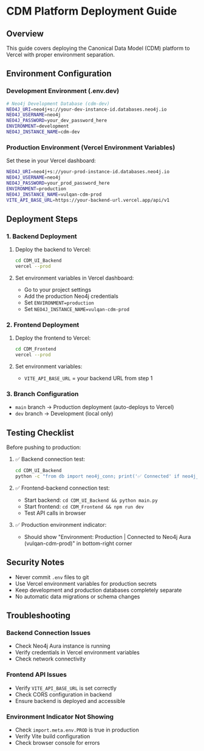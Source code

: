 # CDM Platform Deployment Guide

## Overview
This guide covers deploying the Canonical Data Model (CDM) platform to Vercel with proper environment separation.

## Environment Configuration

### Development Environment (.env.dev)
```bash
# Neo4j Development Database (cdm-dev)
NEO4J_URI=neo4j+s://your-dev-instance-id.databases.neo4j.io
NEO4J_USERNAME=neo4j
NEO4J_PASSWORD=your_dev_password_here
ENVIRONMENT=development
NEO4J_INSTANCE_NAME=cdm-dev
```

### Production Environment (Vercel Environment Variables)
Set these in your Vercel dashboard:
```bash
NEO4J_URI=neo4j+s://your-prod-instance-id.databases.neo4j.io
NEO4J_USERNAME=neo4j
NEO4J_PASSWORD=your_prod_password_here
ENVIRONMENT=production
NEO4J_INSTANCE_NAME=vulqan-cdm-prod
VITE_API_BASE_URL=https://your-backend-url.vercel.app/api/v1
```

## Deployment Steps

### 1. Backend Deployment
1. Deploy the backend to Vercel:
   ```bash
   cd CDM_UI_Backend
   vercel --prod
   ```

2. Set environment variables in Vercel dashboard:
   - Go to your project settings
   - Add the production Neo4j credentials
   - Set `ENVIRONMENT=production`
   - Set `NEO4J_INSTANCE_NAME=vulqan-cdm-prod`

### 2. Frontend Deployment
1. Deploy the frontend to Vercel:
   ```bash
   cd CDM_Frontend
   vercel --prod
   ```

2. Set environment variables:
   - `VITE_API_BASE_URL` = your backend URL from step 1

### 3. Branch Configuration
- `main` branch → Production deployment (auto-deploys to Vercel)
- `dev` branch → Development (local only)

## Testing Checklist

Before pushing to production:

1. ✅ Backend connection test:
   ```bash
   cd CDM_UI_Backend
   python -c "from db import neo4j_conn; print('✅ Connected' if neo4j_conn.connect() else '❌ Failed')"
   ```

2. ✅ Frontend-backend connection test:
   - Start backend: `cd CDM_UI_Backend && python main.py`
   - Start frontend: `cd CDM_Frontend && npm run dev`
   - Test API calls in browser

3. ✅ Production environment indicator:
   - Should show "Environment: Production | Connected to Neo4j Aura (vulqan-cdm-prod)" in bottom-right corner

## Security Notes

- Never commit `.env` files to git
- Use Vercel environment variables for production secrets
- Keep development and production databases completely separate
- No automatic data migrations or schema changes

## Troubleshooting

### Backend Connection Issues
- Check Neo4j Aura instance is running
- Verify credentials in Vercel environment variables
- Check network connectivity

### Frontend API Issues
- Verify `VITE_API_BASE_URL` is set correctly
- Check CORS configuration in backend
- Ensure backend is deployed and accessible

### Environment Indicator Not Showing
- Check `import.meta.env.PROD` is true in production
- Verify Vite build configuration
- Check browser console for errors
